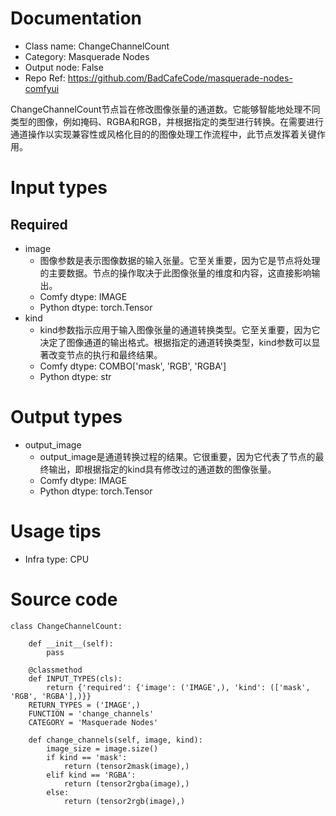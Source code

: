 # Documentation
- Class name: ChangeChannelCount
- Category: Masquerade Nodes
- Output node: False
- Repo Ref: https://github.com/BadCafeCode/masquerade-nodes-comfyui

ChangeChannelCount节点旨在修改图像张量的通道数。它能够智能地处理不同类型的图像，例如掩码、RGBA和RGB，并根据指定的类型进行转换。在需要进行通道操作以实现兼容性或风格化目的的图像处理工作流程中，此节点发挥着关键作用。

# Input types
## Required
- image
    - 图像参数是表示图像数据的输入张量。它至关重要，因为它是节点将处理的主要数据。节点的操作取决于此图像张量的维度和内容，这直接影响输出。
    - Comfy dtype: IMAGE
    - Python dtype: torch.Tensor
- kind
    - kind参数指示应用于输入图像张量的通道转换类型。它至关重要，因为它决定了图像通道的输出格式。根据指定的通道转换类型，kind参数可以显著改变节点的执行和最终结果。
    - Comfy dtype: COMBO['mask', 'RGB', 'RGBA']
    - Python dtype: str

# Output types
- output_image
    - output_image是通道转换过程的结果。它很重要，因为它代表了节点的最终输出，即根据指定的kind具有修改过的通道数的图像张量。
    - Comfy dtype: IMAGE
    - Python dtype: torch.Tensor

# Usage tips
- Infra type: CPU

# Source code
```
class ChangeChannelCount:

    def __init__(self):
        pass

    @classmethod
    def INPUT_TYPES(cls):
        return {'required': {'image': ('IMAGE',), 'kind': (['mask', 'RGB', 'RGBA'],)}}
    RETURN_TYPES = ('IMAGE',)
    FUNCTION = 'change_channels'
    CATEGORY = 'Masquerade Nodes'

    def change_channels(self, image, kind):
        image_size = image.size()
        if kind == 'mask':
            return (tensor2mask(image),)
        elif kind == 'RGBA':
            return (tensor2rgba(image),)
        else:
            return (tensor2rgb(image),)
```